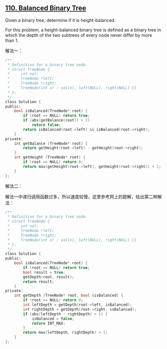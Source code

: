 ## [110. Balanced Binary Tree](https://leetcode.com/problems/balanced-binary-tree/?tab=Description)

Given a binary tree, determine if it is height-balanced.

For this problem, a height-balanced binary tree is defined as a binary tree in which the depth of the two subtrees of every node never differ by more than 1.

解法一：
```c
/**
 * Definition for a binary tree node.
 * struct TreeNode {
 *     int val;
 *     TreeNode *left;
 *     TreeNode *right;
 *     TreeNode(int x) : val(x), left(NULL), right(NULL) {}
 * };
 */
class Solution {
public:
    bool isBalanced(TreeNode* root) {
        if (root == NULL) return true;
        if (abs(getBalance(root)) > 1)
            return false;
        return isBalanced(root->left) && isBalanced(root->right);
    }
private:
    int getBalance (TreeNode* root) {
        return getHeight(root->left) - getHeight(root->right);
    }
    int getHeight (TreeNode* root) {
        if (root == NULL) return 0;
        return max(getHeight(root->left), getHeight(root->right)) + 1;
    }
};
```

解法二：

解法一中递归调用函数过多，所以速度较慢，这里参考网上的题解，给出第二种解法：

```c
/**
 * Definition for a binary tree node.
 * struct TreeNode {
 *     int val;
 *     TreeNode *left;
 *     TreeNode *right;
 *     TreeNode(int x) : val(x), left(NULL), right(NULL) {}
 * };
 */
class Solution {
public:
    bool isBalanced(TreeNode* root) {
        if (root == NULL) return true;
        bool result = true;
        getDepth(root, result);
        return result;
    }
private:
    int getDepth (TreeNode* root, bool &isBalanced) {
        if (root == NULL) return 0;
        int leftDepth = getDepth(root->left, isBalanced);
        int rightDepth = getDepth(root->right, isBalanced);
        if (abs(leftDepth - rightDepth) > 1) {
            isBalanced = false;
            return INT_MAX;
        }
        return max(leftDepth, rightDepth) + 1;
    }
};
```